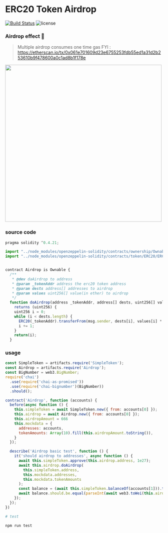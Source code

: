 # ERC20 Token Airdrop
[![Build Status](https://img.shields.io/travis/lordlessio/airdrop.svg)](https://travis-ci.org/lordlessio/airdrop)
![license](https://img.shields.io/github/license/lordlessio/airdrop.svg)

### Airdrop effect :candy:
> Multiple airdrop consumes one time gas
FYI : https://etherscan.io/tx/0x061e701609d23e6755253fdb55ed1a31d2b253610b9f478600a0c1ad8b1f178e
<image width="500" src="https://olxvlcccu.qnssl.com/blog/ekzct.jpg?imageslim" />
 
### source code
```javascript
pragma solidity ^0.4.21;

import "../node_modules/openzeppelin-solidity/contracts/ownership/Ownable.sol";
import "../node_modules/openzeppelin-solidity/contracts/token/ERC20/ERC20.sol";


contract Airdrop is Ownable {
  /**
   * @dev daAirdrop to address
   * @param _tokenAddr address the erc20 token address
   * @param dests address[] addresses to airdrop
   * @param values uint256[] value(in ether) to airdrop
   */
  function doAirdrop(address _tokenAddr, address[] dests, uint256[] values) onlyOwner public
    returns (uint256) {
    uint256 i = 0;
    while (i < dests.length) {
      ERC20(_tokenAddr).transferFrom(msg.sender, dests[i], values[i] * (10 ** 18));
      i += 1;
    }
    return(i);
  }


```
### usage

```js
const SimpleToken = artifacts.require('SimpleToken');
const Airdrop = artifacts.require('Airdrop');
const BigNumber = web3.BigNumber;
require('chai')
  .use(require('chai-as-promised'))
  .use(require('chai-bignumber')(BigNumber))
  .should();

contract('Airdrop', function (accounts) {
  before(async function () {
    this.simpleToken = await SimpleToken.new({ from: accounts[0] });
    this.airdrop = await Airdrop.new({ from: accounts[0] });
    this.airdropAmount = 666
    this.mockdata = {
      addresses: accounts,
      tokenAmounts: Array(10).fill(this.airdropAmount.toString()),
    }
  });

  describe('Airdrop basic test', function () {
    it('should airdrop to addresses', async function () {
      await this.simpleToken.approve(this.airdrop.address, 1e27);
      await this.airdrop.doAirdrop(
        this.simpleToken.address,
        this.mockdata.addresses,
        this.mockdata.tokenAmounts
      );
      const balance = (await this.simpleToken.balanceOf(accounts[1])).toNumber();
      await balance.should.be.equal(parseInt(await web3.toWei(this.airdropAmount)));
    });
  });
})

```

```sh
# test

npm run test
```
